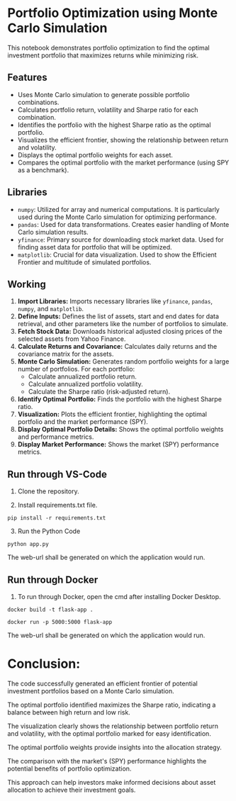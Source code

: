 
# Portfolio Optimization using Monte Carlo Simulation

This notebook demonstrates portfolio optimization to find the optimal investment portfolio that maximizes returns while minimizing risk.

## Features

- Uses Monte Carlo simulation to generate possible portfolio combinations.
- Calculates portfolio return, volatility and Sharpe ratio for each combination.
- Identifies the portfolio with the highest Sharpe ratio as the optimal portfolio.
- Visualizes the efficient frontier, showing the relationship between return and volatility.
- Displays the optimal portfolio weights for each asset.
- Compares the optimal portfolio with the market performance (using SPY as a benchmark).


## Libraries
- `numpy`: Utilized for array and numerical computations. It is particularly used during the Monte Carlo simulation for optimizing performance.
- `pandas`: Used for data transformations. Creates easier handling of Monte Carlo simulation results.
- `yfinance`: Primary source for downloading stock market data. Used for finding asset data for portfolio that will be optimized.
- `matplotlib`: Crucial for data visualization. Used to show the Efficient Frontier and multitude of simulated portfolios.



## Working

1. **Import Libraries:** Imports necessary libraries like `yfinance`, `pandas`, `numpy`, and `matplotlib`.
2. **Define Inputs:** Defines the list of assets, start and end dates for data retrieval, and other parameters like the number of portfolios to simulate.
3. **Fetch Stock Data:** Downloads historical adjusted closing prices of the selected assets from Yahoo Finance.
4. **Calculate Returns and Covariance:** Calculates daily returns and the covariance matrix for the assets.
5. **Monte Carlo Simulation:** Generates random portfolio weights for a large number of portfolios. For each portfolio:
    - Calculate annualized portfolio return.
    - Calculate annualized portfolio volatility.
    - Calculate the Sharpe ratio (risk-adjusted return).
6. **Identify Optimal Portfolio:** Finds the portfolio with the highest Sharpe ratio.
7. **Visualization:** Plots the efficient frontier, highlighting the optimal portfolio and the market performance (SPY).
8. **Display Optimal Portfolio Details:** Shows the optimal portfolio weights and performance metrics.
9. **Display Market Performance:** Shows the market (SPY) performance metrics.




## Run through VS-Code 

1. Clone the repository.

2. Install requirements.txt file.

```
pip install -r requirements.txt
```

3. Run the Python Code 

```
python app.py
```


The web-url shall be generated on which the application would run.



## Run through Docker

1. To run through Docker, open the cmd after installing Docker Desktop.

```
docker build -t flask-app .
```

```
docker run -p 5000:5000 flask-app
```

The web-url shall be generated on which the application would run.




# Conclusion:
The code successfully generated an efficient frontier of potential investment portfolios based on a Monte Carlo simulation.

The optimal portfolio identified maximizes the Sharpe ratio, indicating a balance between high return and low risk.

The visualization clearly shows the relationship between portfolio return and volatility, with the optimal portfolio marked for easy identification.

The optimal portfolio weights provide insights into the allocation strategy.

The comparison with the market's (SPY) performance highlights the potential benefits of portfolio optimization.

This approach can help investors make informed decisions about asset allocation to achieve their investment goals.
